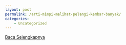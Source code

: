 ```yaml
---
layout: post
permalink: /arti-mimpi-melihat-pelangi-kembar-banyak/
categories:
    - Uncategorized
---
```


[Baca Selengkapnya](/05)